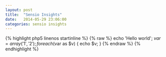 ```yaml
---
layout: post
title:  "Sensio Insights"
date:   2014-05-29 23:06:00
categories: sensio insights
---
```


{% highlight php5 linenos startinline %}
{% raw %}
    echo 'Hello world';
    $var = array('1', '2');
    foreach ($var as $v) {
        echo $v;
    }
{% endraw %}
{% endhighlight %}

